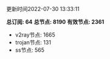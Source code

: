 更新时间2022-07-30 13:33:11

**总订阅: 64**
**总节点: 8190**
**有效节点: 2361**
- v2ray节点: 1665
- trojan节点: 131
- ss节点: 565
